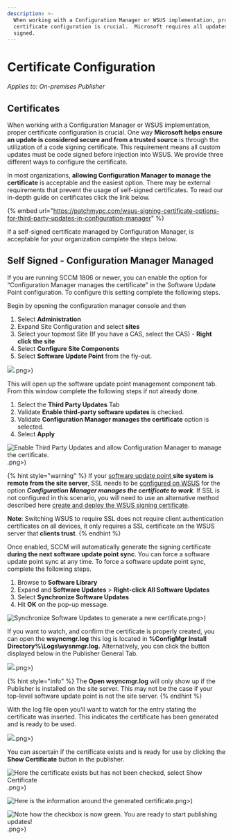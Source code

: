 ```yaml
---
description: >-
  When working with a Configuration Manager or WSUS implementation, proper
  certificate configuration is crucial.  Microsoft requires all updates to be
  signed.
---
```


# Certificate Configuration

_Applies to: On-premises Publisher_

## Certificates

When working with a Configuration Manager or WSUS implementation, proper certificate configuration is crucial. One way **Microsoft helps ensure an update is considered secure and from a trusted source** is through the utilization of a code signing certificate. This requirement means all custom updates must be code signed before injection into WSUS. We provide three different ways to configure the certificate.&#x20;

In most organizations, **allowing Configuration Manager to manage the certificate** is acceptable and the easiest option. There may be external requirements that prevent the usage of self-signed certificates. To read our in-depth guide on certificates click the link below.

{% embed url="https://patchmypc.com/wsus-signing-certificate-options-for-third-party-updates-in-configuration-manager" %}

If a self-signed certificate managed by Configuration Manager, is acceptable for your organization complete the steps below.

## Self Signed - Configuration Manager Managed

If you are running SCCM 1806 or newer, you can enable the option for “Configuration Manager manages the certificate” in the Software Update Point configuration. To configure this setting complete the following steps.

Begin by opening the configuration manager console and then

1. Select **Administration**
2. Expand Site Configuration and select **sites**
3. Select your topmost Site (If you have a CAS, select the CAS) - **Right click the site**
4. Select **Configure Site Components**
5. Select **Software Update Point** from the fly-out.

![](/_images/gitbook/image%20%281194).png>)

This will open up the software update point management component tab. From this window complete the following steps if not already done.

1. Select the **Third Party Updates** Tab
2. Validate **Enable third-party software updates** is checked.&#x20;
3. Validate **Configuration Manager manages the certificate** option is selected.
4. Select **Apply**

![Enable Third  Party Updates and allow Configuration Manager to manage the certificate.](/_images/gitbook/image%20%281112).png>)

{% hint style="warning" %}
If your [software update point ](https://docs.microsoft.com/en-us/mem/configmgr/sum/get-started/install-a-software-update-point)**site system is remote from the site server**, SSL needs to be [configured on WSUS](https://docs.microsoft.com/en-us/mem/configmgr/sum/get-started/software-update-point-ssl) for the option _**Configuration Manager manages the certificate to work**_. If SSL is not configured in this scenario, you will need to use an alternative method described here [create and deploy the WSUS signing certificate](https://patchmypc.com/how-to-deploy-the-wsus-signing-certificate-for-third-party-software-updates).

**Note**: Switching WSUS to require SSL does not require client authentication certificates on all devices, it only requires a SSL certificate on the WSUS server that **clients trust**.
{% endhint %}

Once enabled, SCCM will automatically generate the signing certificate **during the next software update point sync**. You can force a software update point sync at any time. To force a software update point sync, complete the following steps.&#x20;

1. Browse to **Software Library**
2. Expand  and **Software Updates** > **Right-click All Software Updates**
3. Select **Synchronize Software Updates**
4. Hit **OK** on the pop-up message.

![Synchronize Software Updates to generate a new certificate](/_images/gitbook/image%20%281157).png>)

If you want to watch, and confirm the certificate is properly created, you can open the **wsyncmgr.log** this log is located in **%ConfigMgr Install Directory%\Logs\wysnmgr.log.** Alternatively, you can click the button displayed below in the Publisher General Tab.&#x20;

![](/_images/gitbook/image%20%281172).png>)

{% hint style="info" %}
The **Open wsyncmgr.log** will only show up if the Publisher is installed on the site server. This may not be the case if your top-level software update point is not the site server.
{% endhint %}

With the log file open you'll want to watch for the entry stating the certificate was inserted. This indicates the certificate has been generated and is ready to be used.&#x20;

![](/_images/gitbook/image%20%281222).png>)

You can ascertain if the certificate exists and is ready for use by clicking the **Show Certificate** button in the publisher.

![Here the certificate exists but has not been checked, select Show Certificate](/_images/gitbook/image%20%281195).png>)

![Here is the information around the generated certificate](/_images/gitbook/image%20%281078).png>)

![Note how the checkbox is now green. You are ready to start publishing updates!](/_images/gitbook/image%20%281245).png>)
